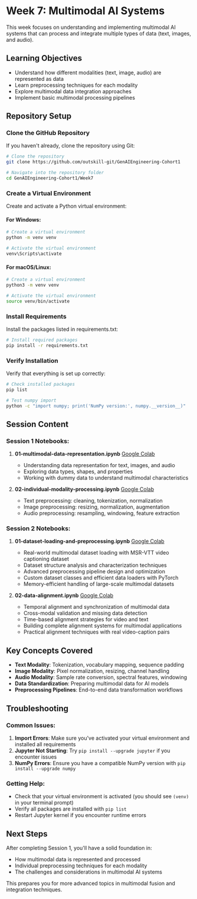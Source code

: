 # Week 7: Multimodal AI Systems

This week focuses on understanding and implementing multimodal AI systems that can process and integrate multiple types of data (text, images, and audio).

## Learning Objectives

- Understand how different modalities (text, image, audio) are represented as data
- Learn preprocessing techniques for each modality
- Explore multimodal data integration approaches
- Implement basic multimodal processing pipelines

## Repository Setup

### Clone the GitHub Repository

If you haven't already, clone the repository using Git:

```bash
# Clone the repository
git clone https://github.com/outskill-git/GenAIEngineering-Cohort1

# Navigate into the repository folder
cd GenAIEngineering-Cohort1/Week7
```

### Create a Virtual Environment

Create and activate a Python virtual environment:

#### For Windows:

```bash
# Create a virtual environment
python -m venv venv

# Activate the virtual environment
venv\Scripts\activate
```

#### For macOS/Linux:

```bash
# Create a virtual environment
python3 -m venv venv

# Activate the virtual environment
source venv/bin/activate
```

### Install Requirements

Install the packages listed in requirements.txt:

```bash
# Install required packages
pip install -r requirements.txt
```

### Verify Installation

Verify that everything is set up correctly:

```bash
# Check installed packages
pip list

# Test numpy import
python -c "import numpy; print('NumPy version:', numpy.__version__)"
```

## Session Content

### Session 1 Notebooks:

1. **01-multimodal-data-representation.ipynb** [Google Colab](https://colab.research.google.com/drive/1OfR2NZKtmpfksvJXDiOaxyaPGW-10P73?usp=sharing)
   - Understanding data representation for text, images, and audio
   - Exploring data types, shapes, and properties
   - Working with dummy data to understand multimodal characteristics

2. **02-individual-modality-processing.ipynb** [Google Colab](https://colab.research.google.com/drive/1Q3IlQms7TbHDg2u0jOYMXqgGPVvFbXJw?usp=sharing)
   - Text preprocessing: cleaning, tokenization, normalization
   - Image preprocessing: resizing, normalization, augmentation
   - Audio preprocessing: resampling, windowing, feature extraction

### Session 2 Notebooks:

1. **01-dataset-loading-and-preprocessing.ipynb** [Google Colab](https://colab.research.google.com/drive/1cS4MUQx4Zl_5b9Z3UFQCE3maEUnLpjFn?usp=sharing)
   - Real-world multimodal dataset loading with MSR-VTT video captioning dataset
   - Dataset structure analysis and characterization techniques
   - Advanced preprocessing pipeline design and optimization
   - Custom dataset classes and efficient data loaders with PyTorch
   - Memory-efficient handling of large-scale multimodal datasets

2. **02-data-alignment.ipynb** [Google Colab](https://colab.research.google.com/drive/1a4Nb3y8Wz5xt88JKJ_f5bn_nistPAiOb?usp=sharing)
   - Temporal alignment and synchronization of multimodal data
   - Cross-modal validation and missing data detection
   - Time-based alignment strategies for video and text
   - Building complete alignment systems for multimodal applications
   - Practical alignment techniques with real video-caption pairs

## Key Concepts Covered

- **Text Modality**: Tokenization, vocabulary mapping, sequence padding
- **Image Modality**: Pixel normalization, resizing, channel handling
- **Audio Modality**: Sample rate conversion, spectral features, windowing
- **Data Standardization**: Preparing multimodal data for AI models
- **Preprocessing Pipelines**: End-to-end data transformation workflows



## Troubleshooting

### Common Issues:

1. **Import Errors**: Make sure you've activated your virtual environment and installed all requirements
2. **Jupyter Not Starting**: Try `pip install --upgrade jupyter` if you encounter issues
3. **NumPy Errors**: Ensure you have a compatible NumPy version with `pip install --upgrade numpy`

### Getting Help:

- Check that your virtual environment is activated (you should see `(venv)` in your terminal prompt)
- Verify all packages are installed with `pip list`
- Restart Jupyter kernel if you encounter runtime errors

## Next Steps

After completing Session 1, you'll have a solid foundation in:
- How multimodal data is represented and processed
- Individual preprocessing techniques for each modality
- The challenges and considerations in multimodal AI systems

This prepares you for more advanced topics in multimodal fusion and integration techniques. 